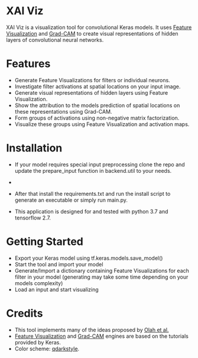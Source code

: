 # XAI Viz

XAI Viz is a visualization tool for convolutional Keras models. It uses [Feature Visualization](https://distill.pub/2017/feature-visualization/) and [Grad-CAM](https://arxiv.org/abs/1610.02391) to create visual representations of hidden layers of convolutional neural networks.

# Features

- Generate Feature Visualizations for filters or individual neurons.
- Investigate filter activations at spatial locations on your input image.
- Generate visual representations of hidden layers using Feature Visualization.
- Show the attribution to the models prediction of spatial locations on these representations using Grad-CAM.
- Form groups of activations using non-negative matrix factorization.
- Visualize these groups using Feature Visualization and activation maps.

# Installation

- If your model requires special input preprocessing clone the repo and update the prepare_input function in backend.util to your needs.
- 
- After that install the requirements.txt and run the install script to generate an executable or simply run main.py.

- This application is designed for and tested with python 3.7 and tensorflow 2.7.

# Getting Started

- Export your Keras model using tf.keras.models.save_model()
- Start the tool and import your model
- Generate/Import a dictionary containing Feature Visualizations for each filter in your model (generating may take some time depending on your models complexity)
- Load an input and start visualizing

# Credits

- This tool implements many of the ideas proposed by [Olah et al.](https://distill.pub/2018/building-blocks/)
- [Feature Visualization](https://keras.io/examples/vision/visualizing_what_convnets_learn/) and [Grad-CAM](https://keras.io/examples/vision/grad_cam/) engines are based on the tutorials provided by Keras.
- Color scheme: [qdarkstyle](https://github.com/ColinDuquesnoy/QDarkStyleSheet).
